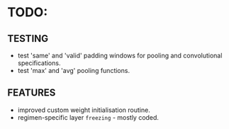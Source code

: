 # TODO:

## TESTING

- test 'same' and 'valid' padding windows for pooling and convolutional specifications.
- test 'max' and 'avg' pooling functions.

## FEATURES

- improved custom weight initialisation routine.
- regimen-specific layer `freezing` - mostly coded.

